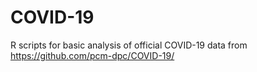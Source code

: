 # COVID-19

R scripts for basic analysis of official COVID-19 data from https://github.com/pcm-dpc/COVID-19/
